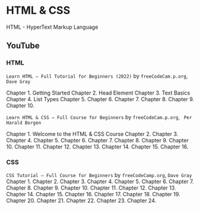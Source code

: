 # HTML & CSS

HTML - HyperText Markup Language

## YouTube

### HTML

`Learn HTML – Full Tutorial for Beginners (2022)` by `freeCodeCam.p.org`, `Dave Gray`

Chapter 1. Getting Started
Chapter 2. Head Element
Chapter 3. Text Basics
Chapter 4. List Types
Chapter 5.
Chapter 6.
Chapter 7.
Chapter 8.
Chapter 9.
Chapter 10.

`Learn HTML & CSS – Full Course for Beginners` by `freeCodeCam.p.org`, ` Per Harald Borgen`

Chapter 1. Welcome to the HTML & CSS Course
Chapter 2.
Chapter 3.
Chapter 4.
Chapter 5.
Chapter 6.
Chapter 7.
Chapter 8.
Chapter 9.
Chapter 10.
Chapter 11.
Chapter 12.
Chapter 13.
Chapter 14.
Chapter 15.
Chapter 16.

### CSS

`CSS Tutorial – Full Course for Beginners` by `freeCodeCamp.org`, `Dave Gray`
Chapter 1.
Chapter 2.
Chapter 3.
Chapter 4.
Chapter 5.
Chapter 6.
Chapter 7.
Chapter 8.
Chapter 9.
Chapter 10.
Chapter 11.
Chapter 12.
Chapter 13.
Chapter 14.
Chapter 15.
Chapter 16.
Chapter 17.
Chapter 18.
Chapter 19.
Chapter 20.
Chapter 21.
Chapter 22.
Chapter 23.
Chapter 24.
